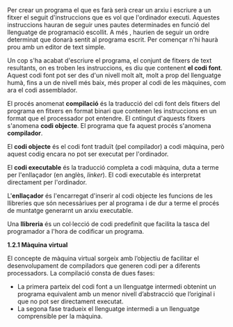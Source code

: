 Per crear un programa el que es farà serà crear un arxiu i escriure a un fitxer 
el seguit d'instruccions que es vol que l'ordinador executi. Aquestes instruccions 
hauran de seguir unes pautes determinades en funció del llenguatge de programació
escollit. A més , haurien de seguir un ordre determinat que donarà sentit al programa
escrit. Per  començar n'hi haurà prou amb un editor de text simple.

Un cop s'ha acabat d'escriure el programa, el conjunt de fitxers de text resultants,
on es troben les instruccions, es diu que contenent **el codi font**. Aquest codi font 
pot ser des d'un nivell molt alt, molt a prop del llenguatge humà, fins a un de nivell
més baix, més proper al codi de les màquines, com ara el codi assemblador.

El procés anomenat **compilació** és la traducció del cdi font dels fitxers del programa
en fitxers en format binari que contenen les instruccions en un format que el processador
pot entendre. El cntingut d'aquests fitxers s'anomena **codi objecte**. El programa que fa
aquest procés s'anomena **compilador**.

El **codi objecte** és el codi font traduït (pel compilador) a codi màquina, però aquest
codig encara no pot ser executat per l'ordinador.

El **codi executable** és la traducció completa a codi màquina, duta a terme per l'enllaçador
(en anglès, *linker*). El codi executable és interpretat directament per l'ordinador.

L'**enllaçador** és l'encarregat d'inserir al codi objecte les funcions de les llibreries que
són necessàriues per al programa i de dur a terme el procés de muntatge generarnt un arxiu
executable.

Una **llibreria** és un col·lecció de codi predefinit que facilita la tasca del programador
a l'hora de codificar un programa.

**1.2.1 Màquina virtual**

El concepte de màquina virtual sorgeix amb l’objectiu de facilitar el desenvolupament
de compiladors que generen codi per a diferents processadors.
La compilació consta de dues fases:
  * La primera parteix del codi font a un llenguatge intermedi obtenint un
    programa equivalent amb un menor nivell d’abstracció que l’original i que
    no pot ser directament executat.
  * La segona fase tradueix el llenguatge intermedi a un llenguatge comprensible
    per la màquina.

